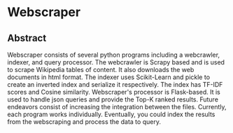 # Webscraper

## Abstract
Webscraper consists of several python programs including a webcrawler, indexer, and query processor. The webcrawler is Scrapy based and is used to scrape Wikipedia tables of content. It also downloads the web documents in html format. The indexer uses Scikit-Learn and pickle to create an inverted index and serialize it respectively. The index has TF-IDF scores and Cosine similarity. Webscraper's processor is Flask-based. It is used to handle json queries and provide the Top-K ranked results. Future endeavors consist of increasing the integration between the files. Currently, each program works individually. Eventually, you could index the results from the webscraping and process the data to query.
